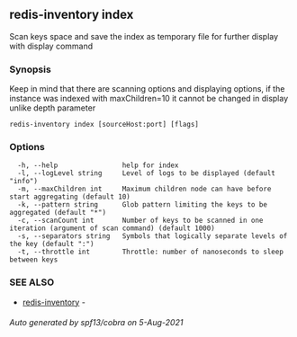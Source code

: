 ## redis-inventory index

Scan keys space and save the index as temporary file for further display with display command

### Synopsis

Keep in mind that there are scanning options and displaying options, if the instance was indexed with maxChildren=10 it cannot be changed in display unlike depth parameter

```
redis-inventory index [sourceHost:port] [flags]
```

### Options

```
  -h, --help                help for index
  -l, --logLevel string     Level of logs to be displayed (default "info")
  -m, --maxChildren int     Maximum children node can have before start aggregating (default 10)
  -k, --pattern string      Glob pattern limiting the keys to be aggregated (default "*")
  -c, --scanCount int       Number of keys to be scanned in one iteration (argument of scan command) (default 1000)
  -s, --separators string   Symbols that logically separate levels of the key (default ":")
  -t, --throttle int        Throttle: number of nanoseconds to sleep between keys
```

### SEE ALSO

* [redis-inventory](redis-inventory.md)	 -

###### Auto generated by spf13/cobra on 5-Aug-2021

